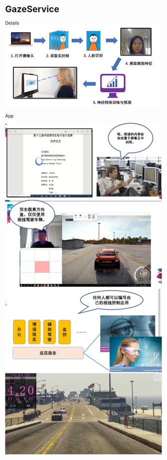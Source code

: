 # GazeService


Details
![](https://github.com/happyyuwei/GazeService/blob/master/1.JPG)


App

![](https://github.com/happyyuwei/GazeService/blob/master/2.JPG)
![](https://github.com/happyyuwei/GazeService/blob/master/3.JPG)
![](https://github.com/happyyuwei/GazeService/blob/master/4.JPG)
![](https://github.com/happyyuwei/GazeService/blob/master/5.JPG)
